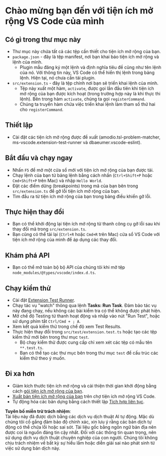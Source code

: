 # Chào mừng bạn đến với tiện ích mở rộng VS Code của mình

## Có gì trong thư mục này

* Thư mục này chứa tất cả các tệp cần thiết cho tiện ích mở rộng của bạn.
* `package.json` - đây là tệp manifest, nơi bạn khai báo tiện ích mở rộng và lệnh của mình.
  * Plugin mẫu đăng ký một lệnh và định nghĩa tiêu đề cũng như tên lệnh của nó. Với thông tin này, VS Code có thể hiển thị lệnh trong bảng lệnh. Hiện tại, nó chưa cần tải plugin.
* `src/extension.ts` - đây là tệp chính nơi bạn sẽ triển khai lệnh của mình.
  * Tệp này xuất một hàm, `activate`, được gọi lần đầu tiên khi tiện ích mở rộng của bạn được kích hoạt (trong trường hợp này là khi thực thi lệnh). Bên trong hàm `activate`, chúng ta gọi `registerCommand`.
  * Chúng ta truyền hàm chứa việc triển khai lệnh làm tham số thứ hai cho `registerCommand`.

## Thiết lập

* Cài đặt các tiện ích mở rộng được đề xuất (amodio.tsl-problem-matcher, ms-vscode.extension-test-runner và dbaeumer.vscode-eslint).

## Bắt đầu và chạy ngay

* Nhấn `F5` để mở một cửa sổ mới với tiện ích mở rộng của bạn được tải.
* Chạy lệnh của bạn từ bảng lệnh bằng cách nhấn (`Ctrl+Shift+P` hoặc `Cmd+Shift+P` trên Mac) và nhập `Hello World`.
* Đặt các điểm dừng (breakpoints) trong mã của bạn bên trong `src/extension.ts` để gỡ lỗi tiện ích mở rộng của bạn.
* Tìm đầu ra từ tiện ích mở rộng của bạn trong bảng điều khiển gỡ lỗi.

## Thực hiện thay đổi

* Bạn có thể khởi động lại tiện ích mở rộng từ thanh công cụ gỡ lỗi sau khi thay đổi mã trong `src/extension.ts`.
* Bạn cũng có thể tải lại (`Ctrl+R` hoặc `Cmd+R` trên Mac) cửa sổ VS Code với tiện ích mở rộng của mình để áp dụng các thay đổi.

## Khám phá API

* Bạn có thể mở toàn bộ bộ API của chúng tôi khi mở tệp `node_modules/@types/vscode/index.d.ts`.

## Chạy kiểm thử

* Cài đặt [Extension Test Runner](https://marketplace.visualstudio.com/items?itemName=ms-vscode.extension-test-runner).
* Chạy tác vụ "watch" thông qua lệnh **Tasks: Run Task**. Đảm bảo tác vụ này đang chạy, nếu không các bài kiểm tra có thể không được phát hiện.
* Mở chế độ Testing từ thanh hoạt động và nhấp vào nút "Run Test", hoặc sử dụng phím tắt `Ctrl/Cmd + ; A`.
* Xem kết quả kiểm thử trong chế độ xem Test Results.
* Thực hiện thay đổi trong `src/test/extension.test.ts` hoặc tạo các tệp kiểm thử mới bên trong thư mục `test`.
  * Bộ chạy kiểm thử được cung cấp chỉ xem xét các tệp có mẫu tên `**.test.ts`.
  * Bạn có thể tạo các thư mục bên trong thư mục `test` để cấu trúc các kiểm thử theo ý muốn.

## Đi xa hơn

* Giảm kích thước tiện ích mở rộng và cải thiện thời gian khởi động bằng cách [gói tiện ích mở rộng của bạn](https://code.visualstudio.com/api/working-with-extensions/bundling-extension).
* [Xuất bản tiện ích mở rộng của bạn](https://code.visualstudio.com/api/working-with-extensions/publishing-extension) trên chợ tiện ích mở rộng VS Code.
* Tự động hóa các bản dựng bằng cách thiết lập [Tích hợp liên tục](https://code.visualstudio.com/api/working-with-extensions/continuous-integration).

**Tuyên bố miễn trừ trách nhiệm**:  
Tài liệu này đã được dịch bằng các dịch vụ dịch thuật AI tự động. Mặc dù chúng tôi cố gắng đảm bảo độ chính xác, xin lưu ý rằng các bản dịch tự động có thể chứa lỗi hoặc sai sót. Tài liệu gốc bằng ngôn ngữ bản địa nên được coi là nguồn đáng tin cậy nhất. Đối với các thông tin quan trọng, nên sử dụng dịch vụ dịch thuật chuyên nghiệp của con người. Chúng tôi không chịu trách nhiệm về bất kỳ sự hiểu lầm hoặc diễn giải sai nào phát sinh từ việc sử dụng bản dịch này.